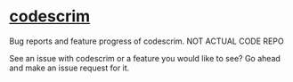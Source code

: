 # [codescrim](https://codescrim.com)
Bug reports and feature progress of codescrim. NOT ACTUAL CODE REPO

See an issue with codescrim or a feature you would like to see? Go ahead and make an issue request for it.
